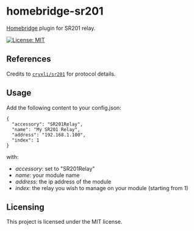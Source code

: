 # homebridge-sr201
[Homebridge](https://homebridge.io) plugin for SR201 relay.

[![License: MIT](https://img.shields.io/badge/License-MIT-yellow.svg)](https://opensource.org/licenses/MIT)

## References
Credits to [`cryxli/sr201`](https://github.com/cryxli/sr201) for protocol details.

## Usage
Add the following content to your config.json:
````
{
  "accessory": "SR201Relay",
  "name": "My SR201 Relay",
  "address": "192.168.1.100",
  "index": 1
}
````
with:
* *accessory*: set to "SR201Relay"
* *name*: your module name
* *address*: the ip address of the module
* *index*: the relay you wish to manage on your module (starting from 1)


## Licensing
This project is licensed under the MIT license.
